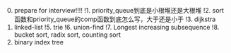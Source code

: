 0. prepare for interview!!!!
!1. priority_queue到底是小根堆还是大根堆
!2. sort函数和priority_queue的comp函数到底怎么写，大于还是小于
!3. dijkstra
4. linked-list
!5. trie
!6. union-find
!7. Longest increasing subsequence
!8. bucket sort, radix sort, counting sort
9. binary index tree

